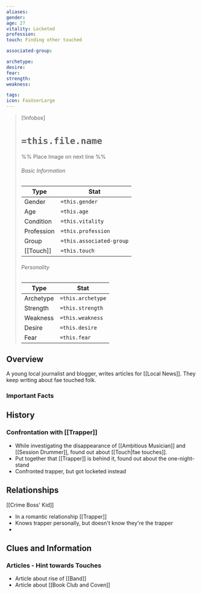 ```yaml
---
aliases: 
gender: 
age: 27
vitality: Locketed
profession: 
touch: Finding other touched

associated-group: 

archetype:
desire:
fear:
strength:
weakness:

tags:
icon: FasUserLarge
---
```


> [!infobox]
> # `=this.file.name`
> %% Place Image on next line %%
> ###### Basic Information
> Type |  Stat |
> ---|---|
> Gender | `=this.gender` |
> Age | `=this.age` |
> Condition | `=this.vitality` |
> Profession | `=this.profession` |
> Group | `=this.associated-group` |
> [[Touch]] | `=this.touch` |
> ###### Personality
> Type |  Stat |
> ---|---|
> Archetype | `=this.archetype` |
> Strength | `=this.strength` |
> Weakness | `=this.weakness` |
> Desire | `=this.desire` |
> Fear | `=this.fear` |
## Overview
A young local journalist and blogger, writes articles for [[Local News]]. They keep writing about fae touched folk. 

### Important Facts


## History

### Confrontation with [[Trapper]]
- While investigating the disappearance of [[Ambitious Musician]] and [[Session Drummer]], found out about [[Touch|fae touches]]. 
- Put together that [[Trapper]] is behind it, found out about the one-night-stand 
- Confronted trapper, but got locketed instead

## Relationships
[[Crime Boss' Kid]]
- In a romantic relationship
[[Trapper]]
- Knows trapper personally, but doesn't know they're the trapper 
- 

## Clues and Information
### Articles - Hint towards Touches
- Article about rise of [[Band]]
- Article about [[Book Club and Coven]]
